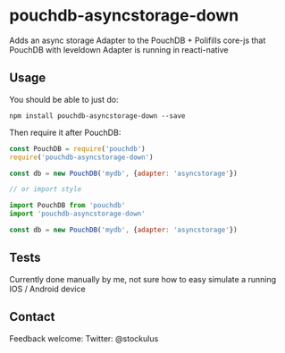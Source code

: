 pouchdb-asyncstorage-down
====

Adds an async storage Adapter to the PouchDB + Polifills core-js that PouchDB with leveldown Adapter is running in reacti-native

Usage
---

You should be able to just do:

    npm install pouchdb-asyncstorage-down --save

Then require it after PouchDB:

```js
const PouchDB = require('pouchdb')
require('pouchdb-asyncstorage-down')

const db = new PouchDB('mydb', {adapter: 'asyncstorage'})

// or import style

import PouchDB from 'pouchdb'
import 'pouchdb-asyncstorage-down'

const db = new PouchDB('mydb', {adapter: 'asyncstorage'})
```

Tests
---
Currently done manually by me, not sure how to easy simulate a running IOS / Android device

Contact
---
Feedback welcome:
Twitter: @stockulus
